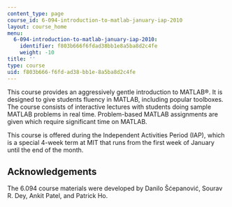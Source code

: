 ```yaml
---
content_type: page
course_id: 6-094-introduction-to-matlab-january-iap-2010
layout: course_home
menu:
  6-094-introduction-to-matlab-january-iap-2010:
    identifier: f803b666f6fdad38bb1e8a5ba8d2c4fe
    weight: -10
title: ''
type: course
uid: f803b666-f6fd-ad38-bb1e-8a5ba8d2c4fe
---
```

This course provides an aggressively gentle introduction to MATLAB®. It is designed to give students fluency in MATLAB, including popular toolboxes. The course consists of interactive lectures with students doing sample MATLAB problems in real time. Problem-based MATLAB assignments are given which require significant time on MATLAB.

This course is offered during the Independent Activities Period (IAP), which is a special 4-week term at MIT that runs from the first week of January until the end of the month.

Acknowledgements
----------------

The 6.094 course materials were developed by Danilo Šćepanović, Sourav R. Dey, Ankit Patel, and Patrick Ho.
